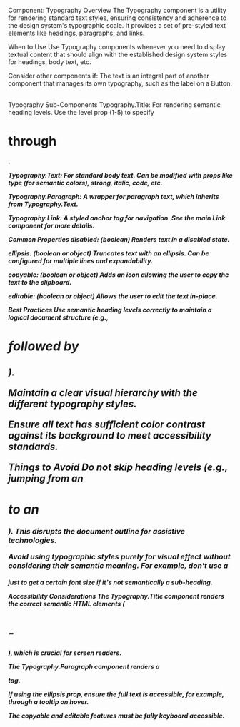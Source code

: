 Component: Typography
Overview
The Typography component is a utility for rendering standard text styles, ensuring consistency and adherence to the design system's typographic scale. It provides a set of pre-styled text elements like headings, paragraphs, and links.    

When to Use
Use Typography components whenever you need to display textual content that should align with the established design system styles for headings, body text, etc.    

Consider other components if: The text is an integral part of another component that manages its own typography, such as the label on a Button.    

Typography Sub-Components
Typography.Title: For rendering semantic heading levels. Use the level prop (1-5) to specify <h1> through <h5>.    

Typography.Text: For standard body text. Can be modified with props like type (for semantic colors), strong, italic, code, etc.    

Typography.Paragraph: A wrapper for paragraph text, which inherits from Typography.Text.    

Typography.Link: A styled anchor <a> tag for navigation. See the main Link component for more details.    

Common Properties
disabled: (boolean) Renders text in a disabled state.    

ellipsis: (boolean or object) Truncates text with an ellipsis. Can be configured for multiple lines and expandability.    

copyable: (boolean or object) Adds an icon allowing the user to copy the text to the clipboard.    

editable: (boolean or object) Allows the user to edit the text in-place.    

Best Practices
Use semantic heading levels correctly to maintain a logical document structure (e.g., <h1> followed by <h2>).    

Maintain a clear visual hierarchy with the different typography styles.    

Ensure all text has sufficient color contrast against its background to meet accessibility standards.    

Things to Avoid
Do not skip heading levels (e.g., jumping from an <h1> to an <h3>). This disrupts the document outline for assistive technologies.    

Avoid using typographic styles purely for visual effect without considering their semantic meaning. For example, don't use a <h4> just to get a certain font size if it's not semantically a sub-heading.    

Accessibility Considerations
The Typography.Title component renders the correct semantic HTML elements (<h1> - <h5>), which is crucial for screen readers.    

The Typography.Paragraph component renders a <p> tag.    

If using the ellipsis prop, ensure the full text is accessible, for example, through a tooltip on hover.    

The copyable and editable features must be fully keyboard accessible.    

